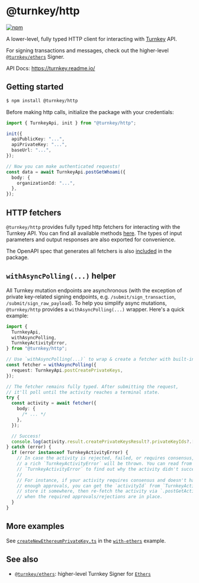 # @turnkey/http

[![npm](https://img.shields.io/npm/v/@turnkey/http?color=%234C48FF)](https://www.npmjs.com/package/@turnkey/http)

A lower-level, fully typed HTTP client for interacting with [Turnkey](https://turnkey.io) API.

For signing transactions and messages, check out the higher-level [`@turnkey/ethers`](/packages/ethers/) Signer.

API Docs: https://turnkey.readme.io/

## Getting started

```bash
$ npm install @turnkey/http
```

Before making http calls, initialize the package with your credentials:

```typescript
import { TurnkeyApi, init } from "@turnkey/http";

init({
  apiPublicKey: "...",
  apiPrivateKey: "...",
  baseUrl: "...",
});

// Now you can make authenticated requests!
const data = await TurnkeyApi.postGetWhoami({
  body: {
    organizationId: "...",
  },
});
```

## HTTP fetchers

`@turnkey/http` provides fully typed http fetchers for interacting with the Turnkey API. You can find all available methods [here](/packages/http/src/__generated__/services/coordinator/public/v1/public_api.fetcher.ts). The types of input parameters and output responses are also exported for convenience.

The OpenAPI spec that generates all fetchers is also [included](/packages/http/src/__generated__/services/coordinator/public/v1/public_api.swagger.json) in the package.

## `withAsyncPolling(...)` helper

All Turnkey mutation endpoints are asynchronous (with the exception of private key-related signing endpoints, e.g. `/submit/sign_transaction`, `/submit/sign_raw_payload`). To help you simplify async mutations, `@turnkey/http` provides a `withAsyncPolling(...)` wrapper. Here's a quick example:

```typescript
import {
  TurnkeyApi,
  withAsyncPolling,
  TurnkeyActivityError,
} from "@turnkey/http";

// Use `withAsyncPolling(...)` to wrap & create a fetcher with built-in async polling support
const fetcher = withAsyncPolling({
  request: TurnkeyApi.postCreatePrivateKeys,
});

// The fetcher remains fully typed. After submitting the request,
// it'll poll until the activity reaches a terminal state.
try {
  const activity = await fetcher({
    body: {
      /* ... */
    },
  });

  // Success!
  console.log(activity.result.createPrivateKeysResult?.privateKeyIds?.[0]);
} catch (error) {
  if (error instanceof TurnkeyActivityError) {
    // In case the activity is rejected, failed, or requires consensus,
    // a rich `TurnkeyActivityError` will be thrown. You can read from
    // `TurnkeyActivityError` to find out why the activity didn't succeed.
    //
    // For instance, if your activity requires consensus and doesn't have
    // enough approvals, you can get the `activityId` from `TurnkeyActivityError`,
    // store it somewhere, then re-fetch the activity via `.postGetActivity(...)`
    // when the required approvals/rejections are in place.
  }
}
```

## More examples

See [`createNewEthereumPrivateKey.ts`](/examples/with-ethers/src/createNewEthereumPrivateKey.ts) in the [`with-ethers`](/examples/with-ethers/) example.

## See also

- [`@turnkey/ethers`](/packages/ethers/): higher-level Turnkey Signer for [`Ethers`](https://docs.ethers.org/v5/api/signer/)
